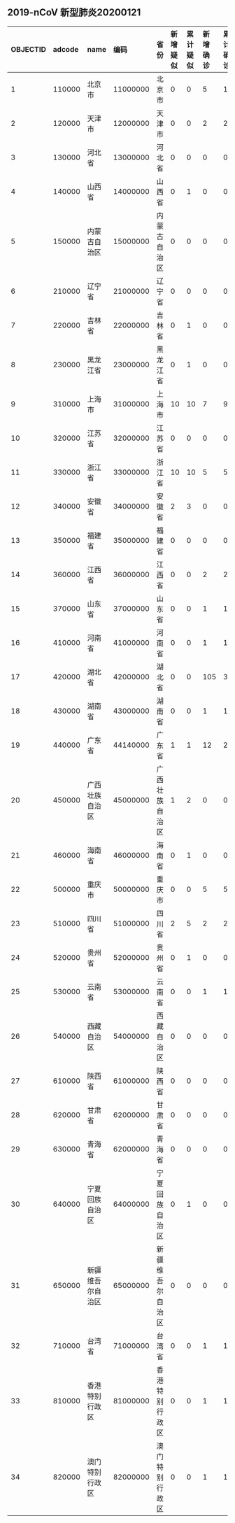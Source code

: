 ## 2019-nCoV 新型肺炎20200121
|OBJECTID|adcode|name|编码|省份|新增疑似|累计疑似|新增确诊|累计确诊|新增死亡|累计死亡|type1|type2|Shape_Length|Shape_Area||:---|:---|:---|:---|:---|:---|:---|:---|:---|:---|:---|:---|:---|:---|:---||1|110000|北京市|11000000|北京市|0|0|5|10|0|0|1|10|7.791988055957414|1.7391013439945038||2|120000|天津市|12000000|天津市|0|0|2|2|0|0|1|2|6.56761331170688|1.2798090601840222||3|130000|河北省|13000000|河北省|0|0|0|0|0|0|0|-1|43.05924937022302|19.75568856485794||4|140000|山西省|14000000|山西省|0|1|0|0|0|0|2|0|22.739040243042034|15.989232281120122||5|150000|内蒙古自治区|15000000|内蒙古自治区|0|0|0|0|0|0|0|-1|129.04214063312202|128.8856826351968||6|210000|辽宁省|21000000|辽宁省|0|0|0|0|0|0|0|-1|28.924995398408235|15.880823107873054||7|220000|吉林省|22000000|吉林省|0|1|0|0|0|0|2|0|36.19528641305088|21.31945845723598||8|230000|黑龙江省|23000000|黑龙江省|0|1|0|0|0|0|2|0|63.587145575516494|54.6714001263124||9|310000|上海市|31000000|上海市|10|10|7|9|0|0|1|9|6.50718040506812|0.7291148367789883||10|320000|江苏省|32000000|江苏省|0|0|0|0|0|0|0|-1|23.1597384105639|10.006161827735294||11|330000|浙江省|33000000|浙江省|10|10|5|5|0|0|1|5|21.650717661964322|9.855202993482473||12|340000|安徽省|34000000|安徽省|2|3|0|0|0|0|2|0|26.298905816178067|13.350318977264505||13|350000|福建省|35000000|福建省|0|0|0|0|0|0|0|-1|24.98990269504824|11.221573071393916||14|360000|江西省|36000000|江西省|0|0|2|2|0|0|1|2|24.428570394270007|15.271025546749568||15|370000|山东省|37000000|山东省|0|0|1|1|0|0|1|1|28.185542681962506|15.803268558395285||16|410000|河南省|41000000|河南省|0|0|1|1|0|0|1|1|27.37052248229922|16.131381088163995||17|420000|湖北省|42000000|湖北省|0|0|105|375|3|9|1|375|31.28070211636066|17.58445001878153||18|430000|湖南省|43000000|湖南省|0|0|1|1|0|0|1|1|31.661880230200726|19.36849652528964||19|440000|广东省|44140000|广东省|1|1|12|26|0|0|1|26|34.38159706854542|15.985167543602977||20|450000|广西壮族自治区|45000000|广西壮族自治区|1|2|0|0|0|0|2|0|31.035656040794393|21.04853302763118||21|460000|海南省|46000000|海南省|0|1|0|0|0|0|2|0|14.93261544529402|3.3859270432704545||22|500000|重庆市|50000000|重庆市|0|0|5|5|0|0|1|5|23.74482738849844|7.709646471318434||23|510000|四川省|51000000|四川省|2|5|2|2|0|0|1|2|53.68580421259556|45.76975667724359||24|520000|贵州省|52000000|贵州省|0|1|0|0|0|0|2|0|29.749737997890787|16.001778809586497||25|530000|云南省|53000000|云南省|0|0|1|1|0|0|1|1|51.4550868367449|34.27715852268181||26|540000|西藏自治区|54000000|西藏自治区|0|0|0|0|0|0|0|-1|70.65248729867406|114.22635582941024||27|610000|陕西省|61000000|陕西省|0|0|0|0|0|0|0|-1|35.42429538779733|20.385755736771078||28|620000|甘肃省|62000000|甘肃省|0|0|0|0|0|0|0|-1|74.55372891928658|43.65255526142007||29|630000|青海省|62000000|青海省|0|0|0|0|0|0|0|-1|56.96203279850042|69.39847930769355||30|640000|宁夏回族自治区|64000000|宁夏回族自治区|0|1|0|0|0|0|2|0|16.537998028984457|5.288977125681047||31|650000|新疆维吾尔自治区|65000000|新疆维吾尔自治区|0|0|0|0|0|0|0|-1|80.72368260632543|175.10146009842805||32|710000|台湾省|71000000|台湾省|0|0|1|1|0|0|1|1|9.350549086097068|3.381774533788389||33|810000|香港特别行政区|81000000|香港特别行政区|0|0|1|1|0|0|1|1|1.9714110570471242|0.10906663857198397||34|820000|澳门特别行政区|82000000|澳门特别行政区|0|0|1|1|0|0|1|1|0.25348568866250076|0.0025663046660034097|